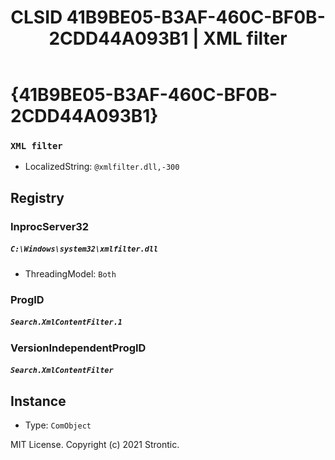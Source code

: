 ﻿---
title: "CLSID 41B9BE05-B3AF-460C-BF0B-2CDD44A093B1 | XML filter"
excerpt: What is COM-Object CLSID 41B9BE05-B3AF-460C-BF0B-2CDD44A093B1?
---

# {41B9BE05-B3AF-460C-BF0B-2CDD44A093B1}

### `XML filter`
* LocalizedString: `@xmlfilter.dll,-300`

## Registry


### InprocServer32

##### `C:\Windows\system32\xmlfilter.dll`
* ThreadingModel: `Both`

### ProgID

##### `Search.XmlContentFilter.1`

### VersionIndependentProgID

##### `Search.XmlContentFilter`

## Instance

* Type: `ComObject`

MIT License. Copyright (c) 2021 Strontic.


